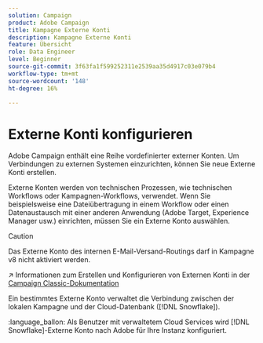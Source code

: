 ```yaml
---
solution: Campaign
product: Adobe Campaign
title: Kampagne Externe Konti
description: Kampagne Externe Konti
feature: Übersicht
role: Data Engineer
level: Beginner
source-git-commit: 3f63fa1f599252311e2539aa35d4917c03e079b4
workflow-type: tm+mt
source-wordcount: '148'
ht-degree: 16%

---
```


# Externe Konti konfigurieren

Adobe Campaign enthält eine Reihe vordefinierter externer Konten. Um Verbindungen zu externen Systemen einzurichten, können Sie neue Externe Konti erstellen.

Externe Konten werden von technischen Prozessen, wie technischen Workflows oder Kampagnen-Workflows, verwendet. Wenn Sie beispielsweise eine Dateiübertragung in einem Workflow oder einen Datenaustausch mit einer anderen Anwendung (Adobe Target, Experience Manager usw.) einrichten, müssen Sie ein Externe Konto auswählen.


>[!CAUTION]
>
>Das Externe Konto des internen E-Mail-Versand-Routings darf in Kampagne v8 nicht aktiviert werden.


:arrow_upper_right: Informationen zum Erstellen und Konfigurieren von Externen Konti in der [Campaign Classic-Dokumentation](https://experienceleague.adobe.com/docs/campaign-classic/using/installing-campaign-classic/accessing-external-database/external-accounts.html)

Ein bestimmtes Externe Konto verwaltet die Verbindung zwischen der lokalen Kampagne und der Cloud-Datenbank ([!DNL Snowflake]).

:language_ballon: Als Benutzer mit verwaltetem Cloud Services wird [!DNL Snowflake]-Externe Konto nach Adobe für Ihre Instanz konfiguriert.
